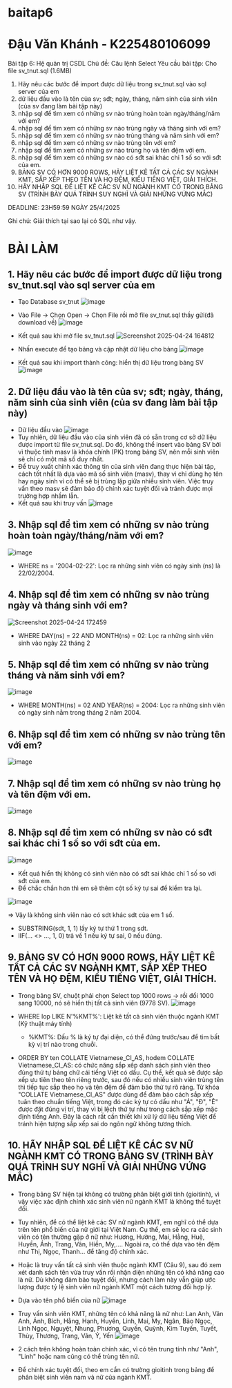 # baitap6
# Đậu Văn Khánh - K225480106099
Bài tập 6: Hệ quản trị CSDL
Chủ đề: Câu lệnh Select
Yêu cầu bài tập: 
Cho file sv_tnut.sql (1.6MB)
1. Hãy nêu các bước để import được dữ liệu trong sv_tnut.sql vào sql server của em
2. dữ liệu đầu vào là tên của sv; sđt; ngày, tháng, năm sinh của sinh viên (của sv đang làm bài tập này)
3. nhập sql để tìm xem có những sv nào trùng hoàn toàn ngày/tháng/năm với em?
4. nhập sql để tìm xem có những sv nào trùng ngày và tháng sinh với em?
5. nhập sql để tìm xem có những sv nào trùng tháng và năm sinh với em?
6. nhập sql để tìm xem có những sv nào trùng tên với em?
7. nhập sql để tìm xem có những sv nào trùng họ và tên đệm với em.
8. nhập sql để tìm xem có những sv nào có sđt sai khác chỉ 1 số so với sđt của em.
9. BẢNG SV CÓ HƠN 9000 ROWS, HÃY LIỆT KÊ TẤT CẢ CÁC SV NGÀNH KMT, SẮP XẾP THEO TÊN VÀ HỌ ĐỆM, KIỂU TIẾNG  VIỆT, GIẢI THÍCH.
10. HÃY NHẬP SQL ĐỂ LIỆT KÊ CÁC SV NỮ NGÀNH KMT CÓ TRONG BẢNG SV (TRÌNH BÀY QUÁ TRÌNH SUY NGHĨ VÀ GIẢI NHỮNG VỨNG MẮC)

DEADLINE: 23H59:59 NGÀY 25/4/2025

Ghi chú: Giải thích tại sao lại có SQL như vậy.

# BÀI LÀM
## 1. Hãy nêu các bước để import được dữ liệu trong sv_tnut.sql vào sql server của em
+ Tạo Database sv_tnut
![image](https://github.com/user-attachments/assets/0ee0876d-8b3a-4648-9b67-8fffa359273d)

+ Vào File -> Chọn Open -> Chọn File rồi mở file sv_tnut.sql thầy gửi(đã download về)
![image](https://github.com/user-attachments/assets/c90240ae-8689-4388-aa6b-3a408b83ebf9)

+ Kết quả sau khi mở file sv_tnut.sql
![Screenshot 2025-04-24 164812](https://github.com/user-attachments/assets/5d769048-0e0c-4cc6-a38b-a714dd830623)

+ Nhấn execute để tạo bảng và cập nhật dữ liệu cho bảng
![image](https://github.com/user-attachments/assets/ace46210-ed54-4455-abc6-b711a7ffd24b)

+ Kết quả sau khi import thành công: hiển thị dữ liệu trong bảng SV
![image](https://github.com/user-attachments/assets/448a9769-e27c-49e9-9c82-938640c55206)

## 2. Dữ liệu đầu vào là tên của sv; sđt; ngày, tháng, năm sinh của sinh viên (của sv đang làm bài tập này)
+ Dữ liệu đầu vào
![image](https://github.com/user-attachments/assets/2f4d7cea-928d-4485-b0b9-17995451c694)
+ Tuy nhiên, dữ liệu đầu vào của sinh viên đã có sẵn trong cơ sở dữ liệu được import từ file sv_tnut.sql. Do đó, không thể insert vào bảng SV bởi vì thuộc tính masv là khóa chính (PK) trong bảng SV, nên mỗi sinh viên sẽ chỉ có một mã số duy nhất.
+ Để truy xuất chính xác thông tin của sinh viên đang thực hiện bài tập, cách tốt nhất là dựa vào mã số sinh viên (masv), thay vì chỉ dùng họ tên hay ngày sinh vì có thể sẽ bị trùng lặp giữa nhiều sinh viên. Việc truy vấn theo masv sẽ đảm bảo độ chính xác tuyệt đối và tránh được mọi trường hợp nhầm lẫn.
+ Kết quả sau khi truy vấn
![image](https://github.com/user-attachments/assets/1fe20c87-194e-43ea-aa22-f85ffa03bec7)

## 3. Nhập sql để tìm xem có những sv nào trùng hoàn toàn ngày/tháng/năm với em?
![image](https://github.com/user-attachments/assets/2c95ac46-ecf6-4525-9570-2ac15cff6e50)
+ WHERE ns = '2004-02-22': Lọc ra những sinh viên có ngày sinh (ns) là 22/02/2004.

## 4. Nhập sql để tìm xem có những sv nào trùng ngày và tháng sinh với em?
![Screenshot 2025-04-24 172459](https://github.com/user-attachments/assets/22258090-3271-428b-8d8c-4b6dc650f124)
+ WHERE DAY(ns) = 22 AND MONTH(ns) = 02: Lọc ra những sinh viên sinh vào ngày 22 tháng 2

## 5. Nhập sql để tìm xem có những sv nào trùng tháng và năm sinh với em?
![image](https://github.com/user-attachments/assets/aa53826c-c505-44d0-9935-b98f1bf6607f)
+ WHERE MONTH(ns) = 02 AND YEAR(ns) = 2004: Lọc ra những sinh viên có ngày sinh nằm trong tháng 2 năm 2004.
  
## 6. Nhập sql để tìm xem có những sv nào trùng tên với em?
![image](https://github.com/user-attachments/assets/0aaa9ced-03db-4f01-b84e-01f761eb5210)

## 7. Nhập sql để tìm xem có những sv nào trùng họ và tên đệm với em.
![image](https://github.com/user-attachments/assets/a3c0e015-7b2d-4b6f-b3c9-1e6daf84c66b)

## 8. Nhập sql để tìm xem có những sv nào có sđt sai khác chỉ 1 số so với sđt của em.
![image](https://github.com/user-attachments/assets/5eb69f3b-fdd1-45c6-ac9d-155a367df1af)

+ Kết quả hiển thị không có sinh viên nào có sđt sai khác chỉ 1 số so với sđt của em.
+ Để chắc chắn hơn thì em sẽ thêm cột số ký tự sai để kiểm tra lại.
  
![image](https://github.com/user-attachments/assets/4cbceb13-6b93-4176-acef-4c8053b67fb4)

=> Vậy là không sinh viên nào có sdt khác sdt của em 1 số.
+ SUBSTRING(sdt, 1, 1) lấy ký tự thứ 1 trong sdt.
+ IIF(... <> ..., 1, 0) trả về 1 nếu ký tự sai, 0 nếu đúng.
  
## 9. BẢNG SV CÓ HƠN 9000 ROWS, HÃY LIỆT KÊ TẤT CẢ CÁC SV NGÀNH KMT, SẮP XẾP THEO TÊN VÀ HỌ ĐỆM, KIỂU TIẾNG  VIỆT, GIẢI THÍCH.
+ Trong bảng SV, chuột phải chọn Select top 1000 rows -> rồi đổi 1000 sang 10000, nó sẽ hiển thị tất cả sinh viên (9778 SV).
![image](https://github.com/user-attachments/assets/fdbd0066-5323-47be-ab17-fa07c5e7bd73)

+ WHERE lop LIKE N'%KMT%': Liệt kê tất cả sinh viên thuộc ngành KMT (Kỹ thuật máy tính)
  - %KMT%: Dấu % là ký tự đại diện, có thể đứng trước/sau để tìm bất kỳ vị trí nào trong chuỗi.
+ ORDER BY ten COLLATE Vietnamese_CI_AS, hodem COLLATE Vietnamese_CI_AS: có chức năng sắp xếp danh sách sinh viên theo đúng thứ tự bảng chữ cái tiếng Việt có dấu. Cụ thể, kết quả sẽ được sắp xếp ưu tiên theo tên riêng trước, sau đó nếu có nhiều sinh viên trùng tên thì tiếp tục sắp theo họ và tên đệm để đảm bảo thứ tự rõ ràng. Từ khóa "COLLATE Vietnamese_CI_AS" được dùng để đảm bảo cách sắp xếp tuân theo chuẩn tiếng Việt, trong đó các ký tự có dấu như "Á", "Đ", "Ê" được đặt đúng vị trí, thay vì bị lệch thứ tự như trong cách sắp xếp mặc định tiếng Anh. Đây là cách rất cần thiết khi xử lý dữ liệu tiếng Việt để tránh hiện tượng sắp xếp sai do ngôn ngữ không tương thích.

## 10. HÃY NHẬP SQL ĐỂ LIỆT KÊ CÁC SV NỮ NGÀNH KMT CÓ TRONG BẢNG SV (TRÌNH BÀY QUÁ TRÌNH SUY NGHĨ VÀ GIẢI NHỮNG VỨNG MẮC)
+ Trong bảng SV hiện tại không có trường phân biệt giới tính (gioitinh), vì vậy việc xác định chính xác sinh viên nữ ngành KMT là không thể tuyệt đối.
+ Tuy nhiên, để có thể liệt kê các SV nữ ngành KMT, em nghĩ có thể dựa trên tên phổ biến của nữ giới tại Việt Nam. Cụ thể, em sẽ lọc ra các sinh viên có tên thường gặp ở nữ như: Hương, Hường, Mai, Hằng, Huệ, Huyền, Ánh, Trang, Vân, Hiền, My,.... Ngoài ra, có thể dựa vào tên đệm như Thị, Ngọc, Thanh... để tăng độ chính xác.
+ Hoặc là truy vấn tất cả sinh viên thuộc ngành KMT (Câu 9), sau đó xem xét danh sách tên vừa truy vấn rồi nhận diện những tên có khả năng cao là nữ. Dù không đảm bảo tuyệt đối, nhưng cách làm này vẫn giúp ước lượng được tỷ lệ sinh viên nữ ngành KMT một cách tương đối hợp lý.

+ Dựa vào tên phổ biến của nữ 
![image](https://github.com/user-attachments/assets/5f36824a-168b-440b-b719-e92cbb2ae5ec)

+ Truy vấn sinh viên KMT, những tên có khả năng là nữ như: Lan Anh, Vân Anh, Ánh, Bích, Hằng, Hạnh, Huyền, Linh, Mai, My, Ngân, Bảo Ngọc, Linh Ngọc, Nguyệt, Nhung, Phương, Quyến, Quỳnh, Kim Tuyến, Tuyết, Thùy, Thương, Trang, Vân, Ý, Yến
![image](https://github.com/user-attachments/assets/1fefff7e-224e-458c-add0-36023ffe3747)

+ 2 cách trên không hoàn toàn chính xác, vì có tên trung tính như "Anh", "Linh" hoặc nam cũng có thể trùng tên nữ.
+ Để chính xác tuyệt đối, theo em cần có trường gioitinh trong bảng để phân biệt sinh viên nam và nữ của ngành KMT.

